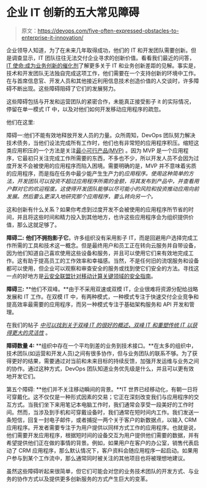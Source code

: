 # 企业 IT 创新的五大常见障碍

> 原文：<https://devops.com/five-often-expressed-obstacles-to-enterprise-it-innovation/>

企业领导人知道，为了在未来几年取得成功，他们的 IT 和开发团队需要创新。但是调查显示，IT 团队往往无法交付企业寻求的创新价值。看看我们最近的问答，[IT 使命:成为业务创新的催化剂](https://devops.com/2015/09/17/mandate-catalyst-business-innovation/)了解更多关于 IT 和业务创新差距的见解。事实是，技术和开发团队无法独自完成这项工作，他们需要在一个支持创新的环境中工作。在与首席信息官、开发人员和其他接近利用信息技术创造价值的人交谈时，许多障碍不断出现。这些障碍阻碍了它们的发展努力。

这些障碍包括与开发和运营团队的紧密合作，未能真正接受影子 it 的实际情况，停留在单一模式 IT 中，以及对他们如何开发移动应用程序的疏忽。

他们在这里:

障碍一:他们不能有效地释放开发人员的力量。众所周知，DevOps 团队努力解决技术债务，当他们设法完成所有工作时，他们也有非常短的应用程序积压。缩短这类应用积压的一个方法是关注[最小可行产品(MVP)](https://devops.com/2014/12/16/clearing-app-backlog-clutter/) 。因为 MVP 是一个应用程序，它最初只关注完成工作所需要的东西，不多也不少，所以开发人员不会因为过度开发不会被使用的应用程序而陷入困境。需要明确的是，MVP 并不意味着劣质的应用程序，而是指在任务中最少能产生生产力的*应用程序。使用这种简单的方法，开发团队可以投资不超过应用程序所需的金额，将其发布到产品中，并查看用户群对它的欢迎程度。这使得开发团队能够以尽可能小的风险和投资推动应用向前发展。然后要么更深入地研究那个应用程序，要么转向另一个。*

这和创新有什么关系？如果你考虑到过度开发不会被使用的应用程序所节省的时间，并且将这些时间和精力投入到其他地方，也许这些应用程序会为组织提供价值，那么这就足够了。

**障碍二:** **他们不拥抱影子它**。许多组织没有采用影子 IT，而是回避用户选择完成工作所需的工具和技术这一概念。但是最终用户和员工正在转向云服务并自带设备，因为他们知道自己喜欢使用这些设备和服务，并且可以使用它们来有效地完成工作。这有助于提高员工的工作效率和幸福感。当然，不是任何旧的流氓服务和设备都可以使用，但企业可以观察和审查安全的服务或找到使它们安全的方法。寻找这一点的好地方是[云安全联盟针对移动计算关键领域的安全指南](https://cloudsecurityalliance.org/group/mobile/#_downloads)。

**障碍三:** **他们不双峰。**由于不采用双速或双模 IT，企业很难将资源分配给战略发展和 IT 工作。在双模 IT 中，有两种模式，一种模式专注于快速交付企业竞争和提高效率最需要的应用程序，而另一种模式专注于基础架构服务和 API 开发和管理。

在我们的帖子 [*中可以找到关于双峰 IT 的很好的概述，双峰 IT 和重塑传统 IT 以获得更大的灵活性*](https://devops.com/2015/06/24/bimodal-it-and-remodeling-traditional-it-for-greater-agility/) 。

**障碍数量 4:** **组织中存在一个平均到差的业务到技术接口。**在太多的组织中，技术团队(如运营和开发人员)之间有很多协作，但与业务团队的联系不够。为了获得更好的结果，需要通过对当前和未来目标的持续反馈，加强开发运维与业务之间的协作。通过这种方式，DevOps 团队知道业务优先级是什么，并且可以更有效地开发它们。

第五个障碍: **他们并不关注移动瞬间的背景。**IT 世界已经移动化，有朝一日将可穿戴化。这不仅仅是一种形式因素的交易；它正在深刻改变我们与应用程序的交互方式。当我们坐下来用笔记本电脑工作时，我们通常会享受一段美好的工作时间。然而，当涉及到手机和可穿戴设备时，我们通常在短时间内工作。我们发送一条短信，回复一封电子邮件，或者捕捉一两个关于客户的新数据点，以输入 CRM 应用程序。开发者需要专注于为用户提供以同样方式工作的应用程序。也就是说，他们需要开发应用程序，根据短时间的设备交互为用户提供他们需要的数据，并有希望提供他们正在做的事情的背景。例如，如果用户在客户的办公室，销售代表启动了 CRM 应用程序，那么默认情况下，客户资料会随应用程序一起启动。如果用户参与到某个工作流中，那么通常同时被关注的其他项目也将被理想地建议。

虽然这些障碍听起来很简单，但它们可能会对您的业务技术团队的开发方式、与业务的协作方式以及提供更多创新服务的方式产生巨大的变革。